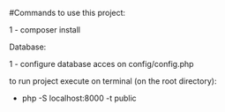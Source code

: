 #Commands to use this project:

1 - composer install

Database:

1 - configure database acces on config/config.php

to run project execute on terminal (on the root directory):

- php -S localhost:8000 -t public